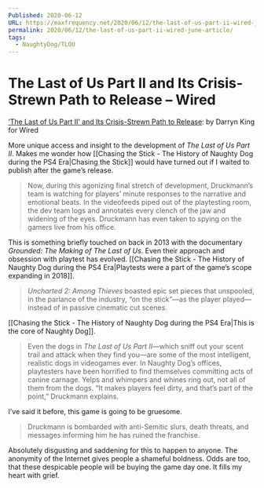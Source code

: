 ```yaml
---
Published: 2020-06-12
URL: https://maxfrequency.net/2020/06/12/the-last-of-us-part-ii-wired-june-article/
permalink: 2020/06/12/the-last-of-us-part-ii-wired-june-article/
tags:
  - NaughtyDog/TLOU
---
```

# The Last of Us Part II and Its Crisis-Strewn Path to Release – Wired

[‘The Last of Us Part II’ and Its Crisis-Strewn Path to Release](https://www.wired.com/story/last-of-us-part-ii-sequel-release-pandemic/): by Darryn King for Wired

More unique access and insight to the development of *The Last of Us Part II*. Makes me wonder how [[Chasing the Stick - The History of Naughty Dog during the PS4 Era|Chasing the Stick]] would have turned out if I waited to publish after the game’s release.

> Now, during this agonizing final stretch of development, Druckmann’s team is watching for players’ minute responses to the narrative and emotional beats. In the videofeeds piped out of the playtesting room, the dev team logs and annotates every clench of the jaw and widening of the eyes. Druckmann has even taken to spying on the gamers live from his office.

This is something briefly touched on back in 2013 with the documentary *Grounded: The Making of The Last of Us*. Even their approach and obsession with playtest has evolved. [[Chasing the Stick - The History of Naughty Dog during the PS4 Era|Playtests were a part of the game’s scope expanding in 2018]].

> *Uncharted 2: Among Thieves* boasted epic set pieces that unspooled, in the parlance of the industry, “on the stick”—as the player played—instead of in passive cinematic cut scenes.

[[Chasing the Stick - The History of Naughty Dog during the PS4 Era|This is the core of Naughty Dog]].

> Even the dogs in *The Last of Us Part II*—which sniff out your scent trail and attack when they find you—are some of the most intelligent, realistic dogs in videogames ever. In Naughty Dog’s offices, playtesters have been horrified to find themselves committing acts of canine carnage. Yelps and whimpers and whines ring out, not all of them from the dogs. “It makes players feel dirty, and that’s part of the point,” Druckmann explains.

I’ve said it before, this game is going to be gruesome.

> Druckmann is bombarded with anti-Semitic slurs, death threats, and messages informing him he has ruined the franchise.

Absolutely disgusting and saddening for this to happen to anyone. The anonymity of the Internet gives people a shameful boldness. Odds are too, that these despicable people will be buying the game day one. It fills my heart with grief.